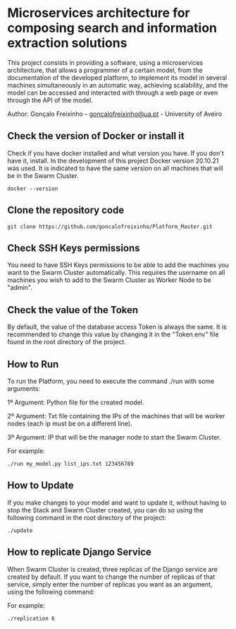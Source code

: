 # Microservices architecture for composing search and information extraction solutions
This project consists in providing a software, using a microservices architecture, that allows a programmer of a certain model, from the documentation of the developed platform, to implement its model in several machines simultaneously in an automatic way, achieving scalability, and the model can be accessed and interacted with through a web page or even through the API of the model. 

Author: Gonçalo Freixinho - goncalofreixinho@ua.pt - University of Aveiro

Check the version of Docker or install it
-----------------------------------------
Check if you have docker installed and what version you have. If you don't have it, install. In the development of this project Docker version 20.10.21 was used. It is indicated to have the same version on all machines that will be in the Swarm Cluster.
```
docker --version
```

Clone the repository code
-----------------------------------------
```
git clone https://github.com/goncalofreixinho/Platform_Master.git
```
Check SSH Keys permissions
-----------------------------------------
You need to have SSH Keys permissions to be able to add the machines you want to the Swarm Cluster automatically. This requires the username on all machines you wish to add to the Swarm Cluster as Worker Node to be "admin".

Check the value of the Token
-----------------------------------------
By default, the value of the database access Token is always the same. It is recommended to change this value by changing it in the "Token.env" file found in the root directory of the project.

How to Run 
---------------------------------------

To run the Platform, you need to execute the command ./run with some arguments:

1º Argument: Python file for the created model.

2º Argument: Txt file containing the IPs of the machines that will be worker nodes (each ip must be on a different line).

3º Argument: IP that will be the manager node to start the Swarm Cluster.

For example:
```
./run my_model.py list_ips.txt 123456789
```

How to Update 
---------------------------------------
If you make changes to your model and want to update it, without having to stop the Stack and Swarm Cluster created, you can do so using the following command in the root directory of the project:
```
./update
```
How to replicate Django Service
---------------------------------------
When Swarm Cluster is created, three replicas of the Django service are created by default. If you want to change the number of replicas of that service, simply enter the number of replicas you want as an argument, using the following command:

For example:
```
./replication 6
```
